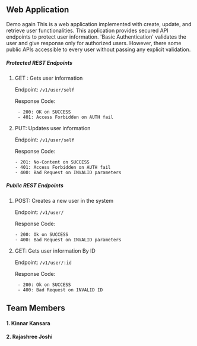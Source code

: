 ## Web Application
Demo again
This is a web application implemented with create, update, and retrieve user functionalities.
This application provides secured API endpoints to protect user information. 
'Basic Authentication' validates the user and give response only for authorized users. 
However, there some public APIs accessible to every user without passing any explicit validation.


##### Protected REST Endpoints

1. GET : Gets user information

   Endpoint: `/v1/user/self`
   
   Response Code: 
   
        - 200: OK on SUCCESS
        - 401: Access Forbidden on AUTH fail
   
2. PUT: Updates user information
    
   Endpoint: `/v1/user/self`
   
   Response Code: 
      
       - 201: No-Content on SUCCESS
       - 401: Access Forbidden on AUTH fail
       - 400: Bad Request on INVALID parameters
   
##### Public REST Endpoints
 
1.  POST: Creates a new user in the system
   
    Endpoint: `/v1/user/`
      
    Response Code: 
               
        - 200: Ok on SUCCESS
        - 400: Bad Request on INVALID parameters


2. GET: Gets user information By ID

   Endpoint: `/v1/user/:id`
   
   Response Code: 
         
        - 200: Ok on SUCCESS
        - 400: Bad Request on INVALID ID

## Team Members
#### 1. Kinnar Kansara
#### 2. Rajashree Joshi
